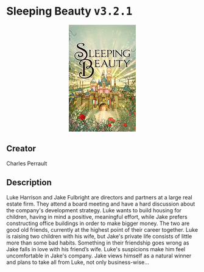 
# Sleeping Beauty <kbd>v3.2.1</kbd>

<center>
  <img src="./cover-1024.jpg"/>
</center>

## Creator
Charles Perrault

## Description
<p>Luke Harrison and Jake Fulbright are directors and partners at a large real estate firm. They attend a board meeting and have a hard discussion about the company's development strategy. Luke wants to build housing for children, having in mind a positive, meaningful effort, while Jake prefers constructing office buildings in order to make bigger money. The two are good old friends, currently at the highest point of their career together. Luke is raising two children with his wife, but Jake's private life consists of little more than some bad habits. Something in their friendship goes wrong as Jake falls in love with his friend’s wife. Luke's suspicions make him feel uncomfortable in Jake's company. Jake views himself as a natural winner and plans to take all from Luke, not only business-wise…</p>
